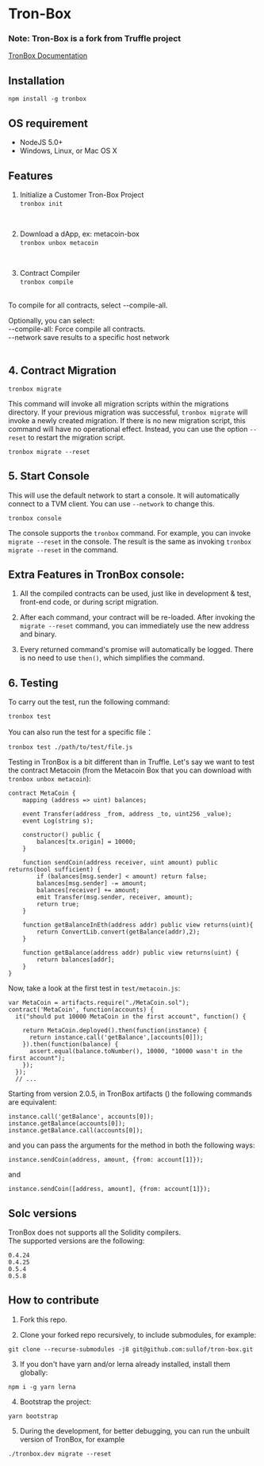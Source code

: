 # Tron-Box

### Note: Tron-Box is a fork from Truffle project

[TronBox Documentation](https://developers.tron.network/docs/tron-box-user-guide)

## Installation
`npm install -g tronbox`
## OS requirement
- NodeJS 5.0+
- Windows, Linux, or Mac OS X

## Features
1. Initialize a Customer Tron-Box Project<br>
`tronbox init`
<br>

2. Download a dApp, ex: metacoin-box<br>
`tronbox unbox metacoin`
<br>

3. Contract Compiler<br>
`tronbox compile`

<br>
To compile for all contracts, select --compile-all.

Optionally, you can select: <br>
--compile-all: Force compile all contracts. <br>
--network save results to a specific host network<br>
<br>

## 4. Contract Migration<br>
`tronbox migrate`
<br>

This command will invoke all migration scripts within the migrations directory. If your previous migration was successful, `tronbox migrate` will invoke a newly created migration. If there is no new migration script, this command will have no operational effect. Instead, you can use the option `--reset` to restart the migration script.<br> 

`tronbox migrate --reset`
<br>
## 5. Start Console<br>
This will use the default network to start a console. It will automatically connect to a TVM client. You can use `--network` to change this. <br>

`tronbox console`<br>

The console supports the `tronbox` command. For example, you can invoke `migrate --reset` in the console. The result is the same as invoking `tronbox migrate --reset` in the command. 
<br>

## Extra Features in TronBox console:<br>

1. All the compiled contracts can be used, just like in development & test, front-end code, or during script migration. <br>

2. After each command, your contract will be re-loaded. After invoking the `migrate --reset` command, you can immediately use the new address and binary.<br>

3. Every returned command's promise will automatically be logged. There is no need to use `then()`, which simplifies the command.<br>

## 6. Testing<br>

To carry out the test, run the following command:<br>

`tronbox test`<br>

You can also run the test for a specific file：<br>

`tronbox test ./path/to/test/file.js`<br>

Testing in TronBox is a bit different than in Truffle.
Let's say we want to test the contract Metacoin (from the Metacoin Box that you can download with `tronbox unbox metacoin`):

```
contract MetaCoin {
	mapping (address => uint) balances;

	event Transfer(address _from, address _to, uint256 _value);
	event Log(string s);

	constructor() public {
		balances[tx.origin] = 10000;
	}

	function sendCoin(address receiver, uint amount) public returns(bool sufficient) {
		if (balances[msg.sender] < amount) return false;
		balances[msg.sender] -= amount;
		balances[receiver] += amount;
		emit Transfer(msg.sender, receiver, amount);
		return true;
	}

	function getBalanceInEth(address addr) public view returns(uint){
		return ConvertLib.convert(getBalance(addr),2);
	}

	function getBalance(address addr) public view returns(uint) {
		return balances[addr];
	}
}
```

Now, take a look at the first test in `test/metacoin.js`:
```
var MetaCoin = artifacts.require("./MetaCoin.sol");
contract('MetaCoin', function(accounts) {
  it("should put 10000 MetaCoin in the first account", function() {

    return MetaCoin.deployed().then(function(instance) {
      return instance.call('getBalance',[accounts[0]]);
    }).then(function(balance) {
      assert.equal(balance.toNumber(), 10000, "10000 wasn't in the first account");
    });
  });
  // ...
```
Starting from version 2.0.5, in TronBox artifacts () the following commands are equivalent:
```
instance.call('getBalance', accounts[0]);
instance.getBalance(accounts[0]);
instance.getBalance.call(accounts[0]);
```
and you can pass the arguments for the method in both the following ways:
```
instance.sendCoin(address, amount, {from: account[1]});
```
and
```
instance.sendCoin([address, amount], {from: account[1]});
```

## Solc versions

TronBox does not supports all the Solidity compilers.  
The supported versions are the following:
```
0.4.24
0.4.25
0.5.4
0.5.8
```
 

## How to contribute

1. Fork this repo.

2. Clone your forked repo recursively, to include submodules, for example:
```
git clone --recurse-submodules -j8 git@github.com:sullof/tron-box.git
```
3. If you don't have yarn and/or lerna already installed, install them globally:
```
npm i -g yarn lerna
```
4. Bootstrap the project:
```
yarn bootstrap
```
5. During the development, for better debugging, you can run the unbuilt version of TronBox, for example
```
./tronbox.dev migrate --reset
```

